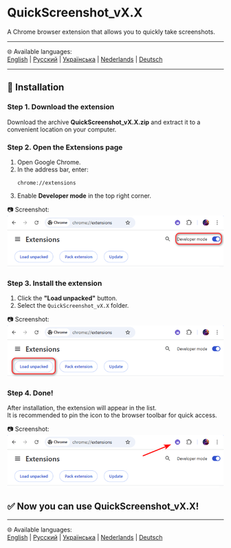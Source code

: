 # QuickScreenshot_vX.X
A Chrome browser extension that allows you to quickly take screenshots.

---

🌐 Available languages:  
[English](README.md) | [Русский](README.ru.md) | [Українська](README.uk.md) | [Nederlands](README.nl.md) | [Deutsch](README.de.md)

---

## 🚀 Installation

### Step 1. Download the extension
Download the archive **QuickScreenshot_vX.X.zip** and extract it to a convenient location on your computer.

### Step 2. Open the Extensions page
1. Open Google Chrome.  
2. In the address bar, enter:  
   ```
   chrome://extensions
   ```
3. Enable **Developer mode** in the top right corner.

📷 Screenshot:  
![Developer mode](screenshots/step2_developer_mode.png)

### Step 3. Install the extension
1. Click the **"Load unpacked"** button.  
2. Select the `QuickScreenshot_vX.X` folder.  

📷 Screenshot:  
![Load unpacked](screenshots/step3_load_unpacked.png)

### Step 4. Done!
After installation, the extension will appear in the list.  
It is recommended to pin the icon to the browser toolbar for quick access.

📷 Screenshot:  
![Extension installed](screenshots/step4_installed.png)

## ✅ Now you can use QuickScreenshot_vX.X!

---

🌐 Available languages:  
[English](README.md) | [Русский](README.ru.md) | [Українська](README.uk.md) | [Nederlands](README.nl.md) | [Deutsch](README.de.md)
